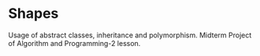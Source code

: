 # Shapes
Usage of abstract classes, inheritance and polymorphism. Midterm Project of Algorithm and Programming-2 lesson.
